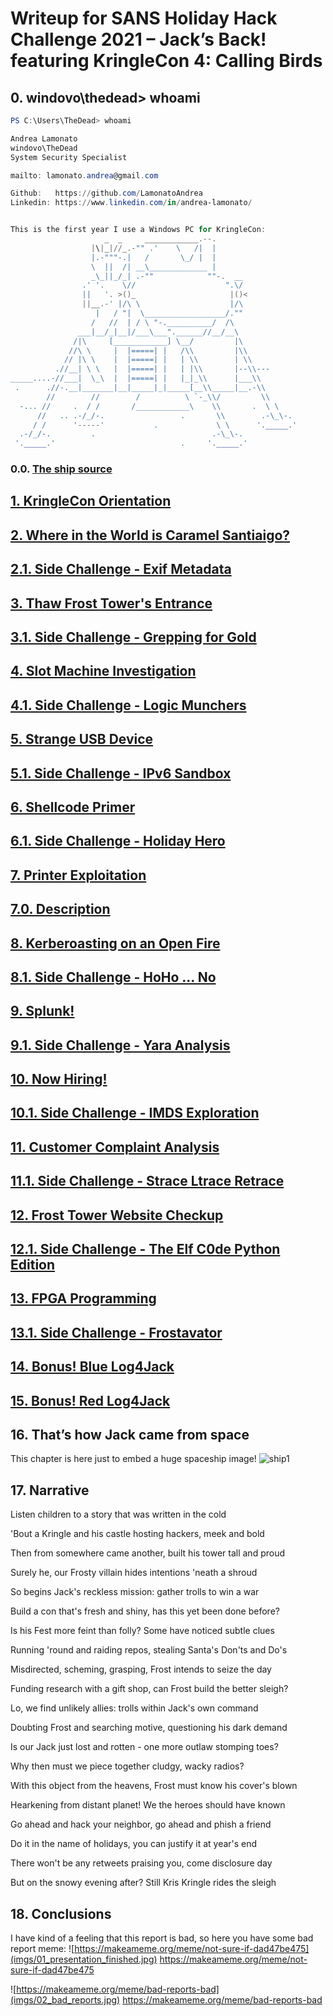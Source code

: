 # Writeup for SANS Holiday Hack Challenge 2021 – Jack’s Back! featuring KringleCon 4: Calling Birds
## 0. windovo\thedead> whoami
```powershell
PS C:\Users\TheDead> whoami

Andrea Lamonato
windovo\TheDead
System Security Specialist

mailto: lamonato.andrea@gmail.com

Github:   https://github.com/LamonatoAndrea
Linkedin: https://www.linkedin.com/in/andrea-lamonato/


This is the first year I use a Windows PC for KringleCon:
                     _  _     ____________.--.
                  |\|_|//_.-"" .'    \   /|  |
                  |.-"""-.|   /       \_/ |  |
                  \  ||  /| __\_____________ |
                  _\_||_/_| .-""            ""-.  __
                .' '.    \//                    ".\/
                ||   '. >()_                     |()<
                ||__.-' |/\ \                    |/\
                   |   / "|  \__________________/.""
                  /   //  | / \ "-.__________/  /\
               ___|__/_|__|/___\___".______//__/__\
              /|\     [____________] \__/         |\
             //\ \     |  |=====| |   /\\         |\\
            // |\ \    |  |=====| |   | \\        | \\       
          .//__| \ \   |  |=====| |   | |\\       |--\\---
_____....-//___|  \_\  |  |=====| |   |_|_\\      |___\\  
 .      .//-.__|_______|__|_____|_|_____[__\\_____|__.-\\ 
        //        //        /          \ `-_\\/         \\
  -... //     .  / /       /____________\    \\       .  \ \ 
      //   .. .-/_/-.                 .       \\        .-\_\-.                 
     / /      '-----'           .             \ \      '._____.'         
  .-/_/-.         .                          .-\_\-.                          
 '._____.'                            .     '._____.'                   
```
### 0.0. [The ship source](https://www.asciiart.eu/space/spaceships)
## [1. KringleCon Orientation](01.%20KringleCon%20Orientation/README.md)
## [2. Where in the World is Caramel Santiaigo?](README.md)
## [2.1. Side Challenge - Exif Metadata](README.md)
## [3. Thaw Frost Tower's Entrance](README.md)
## [3.1. Side Challenge - Grepping for Gold](README.md)
## [4. Slot Machine Investigation](README.md)
## [4.1. Side Challenge - Logic Munchers](README.md)
## [5. Strange USB Device](README.md)
## [5.1. Side Challenge - IPv6 Sandbox](README.md)
## [6. Shellcode Primer](README.md)
## [6.1. Side Challenge - Holiday Hero](README.md)
## [7. Printer Exploitation](README.md)
## [7.0. Description](README.md)
## [8. Kerberoasting on an Open Fire](README.md)
## [8.1. Side Challenge - HoHo … No](README.md)
## [9. Splunk!](README.md)
## [9.1. Side Challenge - Yara Analysis](README.md)
## [10. Now Hiring!](README.md)
## [10.1. Side Challenge - IMDS Exploration](README.md)
## [11. Customer Complaint Analysis](README.md)
## [11.1. Side Challenge - Strace Ltrace Retrace](README.md)
## [12. Frost Tower Website Checkup](README.md)
## [12.1. Side Challenge - The Elf C0de Python Edition](README.md)
## [13. FPGA Programming](README.md)
## [13.1. Side Challenge - Frostavator](README.md)
## [14. Bonus! Blue Log4Jack](README.md)
## [15. Bonus! Red Log4Jack](README.md)

## 16. That’s how Jack came from space
This chapter is here just to embed a huge spaceship image!
![ship1](imgs/00_ship1.png)

## 17. Narrative
Listen children to a story that was written in the cold

'Bout a Kringle and his castle hosting hackers, meek and bold

Then from somewhere came another, built his tower tall and proud

Surely he, our Frosty villain hides intentions 'neath a shroud

So begins Jack's reckless mission: gather trolls to win a war

Build a con that's fresh and shiny, has this yet been done before?

Is his Fest more feint than folly? Some have noticed subtle clues

Running 'round and raiding repos, stealing Santa's Don'ts and Do's

Misdirected, scheming, grasping, Frost intends to seize the day

Funding research with a gift shop, can Frost build the better sleigh?

Lo, we find unlikely allies: trolls within Jack's own command

Doubting Frost and searching motive, questioning his dark demand

Is our Jack just lost and rotten - one more outlaw stomping toes?

Why then must we piece together cludgy, wacky radios?

With this object from the heavens, Frost must know his cover's blown

Hearkening from distant planet! We the heroes should have known

Go ahead and hack your neighbor, go ahead and phish a friend

Do it in the name of holidays, you can justify it at year's end

There won't be any retweets praising you, come disclosure day

But on the snowy evening after? Still Kris Kringle rides the sleigh

## 18. Conclusions
I have kind of a feeling that this report is bad, so here you have some bad report meme:
![https://makeameme.org/meme/not-sure-if-dad47be475](imgs/01_presentation_finished.jpg)
https://makeameme.org/meme/not-sure-if-dad47be475

![https://makeameme.org/meme/bad-reports-bad](imgs/02_bad_reports.jpg)
https://makeameme.org/meme/bad-reports-bad